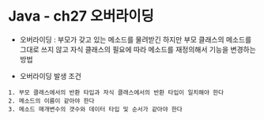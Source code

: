 # Java - ch27 오버라이딩

* 오버라이딩 : 부모가 갖고 있는 메소드를 물려받긴 하지만 부모 클래스의 메소드를 그대로 쓰지 않고 자식 클래스의 필요에 따라 메소드를 재정의해서 기능을 변경하는 방법

* 오버라이딩 발생 조건

```
1. 부모 클래스에서의 반환 타입과 자식 클래스에서의 반환 타입이 일치해야 한다
2. 메소드의 이름이 같아야 한다
3. 메소드 매개변수의 갯수와 데이터 타입 및 순서가 같아야 한다
```

